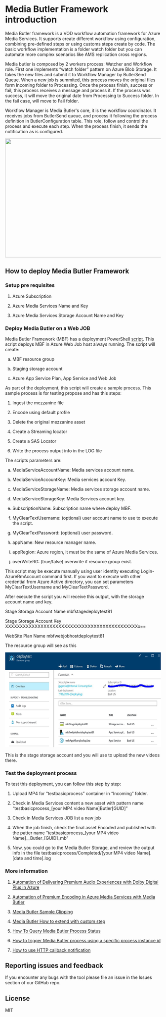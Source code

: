
<html xmlns="http://www.w3.org/1999/xhtml">
<head>

</head>
<body>
<h1 id="introduction">Media Butler Framework introduction</h1>
<p>Media Butler framework is a VOD workflow automation framework for Azure Media Services. It supports create different workflow using configuration, combining pre-defined steps or using customs steps create by code. The basic workflow implementation is a folder watch folder but you can automate more complex scenarios like AMS replication cross regions.</p>
<p>Media butler is composed by 2 workers process: Watcher and Workflow role. First one implements “watch folder” pattern on Azure Blob Storage. It takes the new files and submit it to Workflow Manager by ButlerSend Queue. When a new job is summited, this process moves the original files form Incoming folder to Processing. Once the process finish, success or fail, this process receives a message and process it. If the process was success, it will move the original date from Processing to Success folder. In the fail case, will move to Fail folder.</p>
<p>Workflow Manager is Media Butler's core, it is the workflow coordinator. It receives jobs from ButlerSend queue, and process it following the process definition in ButlerConfiguration table. This role, follow and control the process and execute each step. When the process finish, it sends the notification as is configured.</p>
<p><img src="docs/ButlerReadmeImg.JPG" width="624" height="384" /></p>
<h2 id="how-to-deploy-media-butler-framework">How to deploy Media Butler Framework</h2>
<h3 id="setup-pre-requisites">Setup pre requisites</h3>
<ol style="list-style-type: decimal">
<li><p>Azure Subscription</p></li>
<li><p>Azure Media Services Name and Key</p></li>
<li><p>Azure Media Services Storage Account Name and Key</p></li>
</ol>
<h3 id="deploy-media-butler-on-a-web-job">Deploy Media Butler on a Web JOB</h3>
<p>Media Butler Framework (MBF) has a deployment PowerShell <a href="https://github.com/liarjo/MediaBlutlerTest01/blob/master/Deployment/zeroTouchDeploy.ps1">script</a>. This script deploys MBF in Azure Web Job host always running. The script will create:</p>
<ol style="list-style-type: lower-alpha">
<li><p>MBF resource group</p></li>
<li><p>Staging storage account</p></li>
<li><p>Azure App Service Plan, App Service and Web Job</p></li>
</ol>
<p>As part of the deployment, this script will create a sample process. This sample process is for testing propose and has this steps:</p>
<ol style="list-style-type: decimal">
<li><p>Ingest the mezzanine file</p></li>
<li><p>Encode using default profile</p></li>
<li><p>Delete the original mezzanine asset</p></li>
<li><p>Create a Streaming locator</p></li>
<li><p>Create a SAS Locator</p></li>
<li><p>Write the process output info in the LOG file</p></li>
</ol>
<p>The scripts parameters are:</p>
<ol style="list-style-type: lower-alpha">
<li><p>MediaServiceAccountName: Media services account name.</p></li>
<li><p>MediaServiceAccountKey: Media services account Key.</p></li>
<li><p>MediaServiceStorageName: Media services storage account name.</p></li>
<li><p>MediaServiceStorageKey: Media Services account key.</p></li>
<li><p>SubscriptionName: Subscription name where deploy MBF.</p></li>
<li><p>MyClearTextUsername: (optional) user account name to use to execute the script.</p></li>
<li><p>MyClearTextPassword: (optional) user password.</p></li>
<li><p>appName: New resource manager name.</p></li>
<li><p>appRegion: Azure region, it must be the same of Azure Media Services.</p></li>
<li><p>overWriteRG: (true/false) overwrite if resource group exist.</p></li>
</ol>
<p>This script may be execute manually using user identity executing Login-AzureRmAccount command first. If you want to execute with other credential from Azure Active directory, you can set parameters MyClearTextUsername and MyClearTextPassword.</p>
<p>After execute the script you will receive this output, with the storage account name and key.</p>
<p>Stage Storaga Account Name mbfstagedeploytest81</p>
<p>Stage Storage Account Key XXXXXXXXXXXXXXXXXXXXXXXXXXXXXXXXXXXXXXXXXXXXXx==</p>
<p>WebSite Plan Name mbfwebjobhostdeploytest81</p>
<p>The resource group will see as this</p>
<p><img src="docs/ResourceGroupComponents.JPG" width="624" height="306" /></p>
<p>This is the stage storage account and you will use to upload the new videos there.</p>
<h3 id="test-the-deployment-process">Test the deployment process</h3>
<p>To test this deployment, you can follow this step by step:</p>
<ol style="list-style-type: decimal">
<li><p>Upload MP4 for “testbasicprocess” container in “Incoming” folder.</p></li>
<li><p>Check in Media Services content a new asset with pattern name “testbasicprocess_[your MP4 video Name]Butler[GUID]”</p></li>
<li><p>Check in Media Services JOB list a new job</p></li>
<li><p>When the job finish, check the final asset Encoded and published with the patter name “testbasicprocess_[your MP4 video Name]__Butler_[GUID]_mb”</p></li>
<li><p>Now, you could go to the Media Butler Storage, and review the output info in the file testbasicprocess/Completed/[your MP4 video Name].[date and time].log</p></li>
</ol>
<h3 id="more-information">More information</h3>

<ol style="list-style-type: decimal">
<li><p><a href="https://github.com/liarjo/MediaBlutlerTest01/blob/master/docs/DolbySample.md">Automation of Delivering Premium Audio Experiences with Dolby Digital Plus in Azure</a></p></li>
<li><p><a href="https://github.com/liarjo/MediaBlutlerTest01/blob/master/docs/PremiunEncoder.md">Automation of Premium Encoding in Azure Media Services with Media Butler</a></p></li>
<li><p><a href="https://github.com/liarjo/MediaBlutlerTest01/blob/master/docs/SampleClipping.md">Media Butler Sample Clipping</a></p></li>
<li><p><a href="https://github.com/liarjo/MediaBlutlerTest01/blob/master/docs/customStep.md">Media Butler How to extend with custom step</a></p></li>
<li><p><a href="https://github.com/liarjo/MediaBlutlerTest01/blob/master/docs/query.md">How To Query Media Butler Process Status</a></p></li>
<li><p><a href="https://github.com/liarjo/MediaBlutlerTest01/blob/master/docs/watchfolder.md">How to trigger Media Butler process using a specific process instance id</a></p></li>
<li><p><a href="https://github.com/liarjo/MediaBlutlerTest01/blob/master/docs/httpCallback.md">How to use HTTP callback notification</a>
</ol>

## Reporting issues and feedback

If you encounter any bugs with the tool please file an issue in the Issues
section of our GitHub repo.

## License

MIT
</body>
</html>
